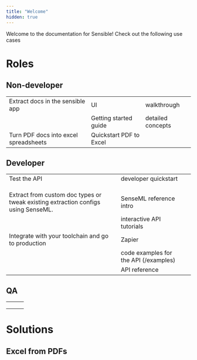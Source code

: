 ```yaml
---
title: "Welcome"
hidden: true
---
```




Welcome to the documentation for Sensible!  Check out the following use cases

Roles
===

Non-developer
-----

|                                       |                         |                   |
| ------------------------------------- | ----------------------- | ----------------- |
| Extract docs in the sensible app      | UI                      | walkthrough       |
|                                       | Getting started guide   | detailed concepts |
| Turn PDF docs into excel spreadsheets | Quickstart PDF to Excel |                   |




Developer
-----

|                                                              |                                       |      |
| ------------------------------------------------------------ | ------------------------------------- | ---- |
| Test the API                                                 | developer quickstart                  |      |
|                                                              |                                       |      |
|                                                              |                                       |      |
|                                                              |                                       |      |
| Extract from custom doc types or tweak existing extraction configs using SenseML. | SenseML reference intro               |      |
|                                                              | interactive API tutorials             |      |
| Integrate with your toolchain and go to production           | Zapier                                |      |
|                                                              | code examples for the API (/examples) |      |
|                                                              | API reference                         |      |




QA
----

|      |      |      |
| ---- | ---- | ---- |
|      |      |      |
|      |      |      |
|      |      |      |



Solutions
====


Excel from PDFs
---

